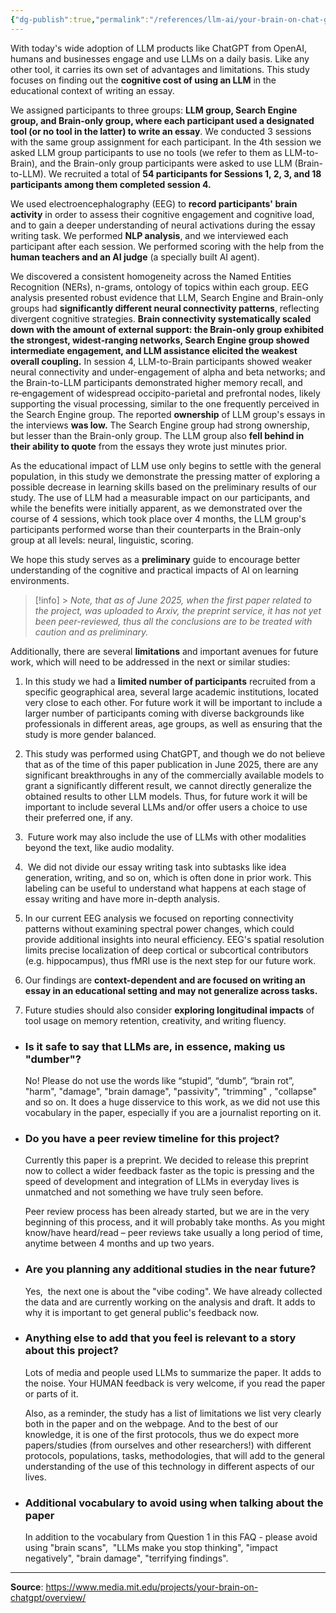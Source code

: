 ```yaml
---
{"dg-publish":true,"permalink":"/references/llm-ai/your-brain-on-chat-gpt/"}
---
```


With today's wide adoption of LLM products like ChatGPT from OpenAI, humans and businesses engage and use LLMs on a daily basis. Like any other tool, it carries its own set of advantages and limitations. This study focuses on finding out the **cognitive cost of using an LLM** in the educational context of writing an essay.

We assigned participants to three groups: **LLM group, Search Engine group, and Brain-only group, where each participant used a designated tool (or no tool in the latter) to write an essay**. We conducted 3 sessions with the same group assignment for each participant. In the 4th session we asked LLM group participants to use no tools (we refer to them as LLM-to-Brain), and the Brain-only group participants were asked to use LLM (Brain-to-LLM). We recruited a total of **54 participants for Sessions 1, 2, 3, and 18 participants among them completed session 4.**

We used electroencephalography (EEG) to **record participants' brain activity** in order to assess their cognitive engagement and cognitive load, and to gain a deeper understanding of neural activations during the essay writing task. We performed **NLP analysis**, and we interviewed each participant after each session. We performed scoring with the help from the **human teachers and an AI judge** (a specially built AI agent).

We discovered a consistent homogeneity across the Named Entities Recognition (NERs), n-grams, ontology of topics within each group. EEG analysis presented robust evidence that LLM, Search Engine and Brain-only groups had **significantly different neural connectivity patterns**, reflecting divergent cognitive strategies. **Brain connectivity systematically scaled down with the amount of external support: the Brain‑only group exhibited the strongest, widest‑ranging networks, Search Engine group showed intermediate engagement, and LLM assistance elicited the weakest overall coupling.** In session 4, LLM-to-Brain participants showed weaker neural connectivity and under-engagement of alpha and beta networks; and the Brain-to-LLM participants demonstrated higher memory recall, and re‑engagement of widespread occipito-parietal and prefrontal nodes, likely supporting the visual processing, similar to the one frequently perceived in the Search Engine group. The reported **ownership** of LLM group's essays in the interviews **was low.** The Search Engine group had strong ownership, but lesser than the Brain-only group. The LLM group also **fell behind in their ability to quote** from the essays they wrote just minutes prior.

As the educational impact of LLM use only begins to settle with the general population, in this study we demonstrate the pressing matter of exploring a possible decrease in learning skills based on the preliminary results of our study. The use of LLM had a measurable impact on our participants, and while the benefits were initially apparent, as we demonstrated over the course of 4 sessions, which took place over 4 months, the LLM group's participants performed worse than their counterparts in the Brain-only group at all levels: neural, linguistic, scoring.

We hope this study serves as a **preliminary** guide to encourage better understanding of the cognitive and practical impacts of AI on learning environments.

> [!info] > _Note, that as of June 2025, when the first paper related to the project, was uploaded to Arxiv, the preprint service, it has not yet been peer-reviewed, thus all the conclusions are to be treated with caution and as preliminary._

Additionally, there are several **limitations** and important avenues for future work, which will need to be addressed in the next or similar studies:

1. In this study we had a **limited number of participants** recruited from a specific geographical area, several large academic institutions, located very close to each other. For future work it will be important to include a larger number of participants coming with diverse backgrounds like professionals in different areas, age groups, as well as ensuring that the study is more gender balanced.

2. This study was performed using ChatGPT, and though we do not believe that as of the time of this paper publication in June 2025, there are any significant breakthroughs in any of the commercially available models to grant a significantly different result, we cannot directly generalize the obtained results to other LLM models. Thus, for future work it will be important to include several LLMs and/or offer users a choice to use their preferred one, if any.

3.  Future work may also include the use of LLMs with other modalities beyond the text, like audio modality.

4.  We did not divide our essay writing task into subtasks like idea generation, writing, and so on, which is often done in prior work. This labeling can be useful to understand what happens at each stage of essay writing and have more in-depth analysis.

5. In our current EEG analysis we focused on reporting connectivity patterns without examining spectral power changes, which could provide additional insights into neural efficiency. EEG's spatial resolution limits precise localization of deep cortical or subcortical contributors (e.g. hippocampus), thus fMRI use is the next step for our future work.

6. Our findings are **context-dependent and are focused on writing an essay in an educational setting and may not generalize across tasks.**

7. Future studies should also consider **exploring longitudinal impacts** of tool usage on memory retention, creativity, and writing fluency.

- ### Is it safe to say that LLMs are, in essence, making us "dumber"?
    
    No! Please do not use the words like “stupid”, “dumb”, “brain rot”, "harm", "damage", "brain damage", "passivity", "trimming" , "collapse" and so on. It does a huge disservice to this work, as we did not use this vocabulary in the paper, especially if you are a journalist reporting on it.
    
- ### Do you have a peer review timeline for this project?
    
    Currently this paper is a preprint. We decided to release this preprint now to collect a wider feedback faster as the topic is pressing and the speed of development and integration of LLMs in everyday lives is unmatched and not something we have truly seen before.  
    
    Peer review process has been already started, but we are in the very beginning of this process, and it will probably take months. As you might know/have heard/read – peer reviews take usually a long period of time, anytime between 4 months and up two years. 
    
- ### Are you planning any additional studies in the near future?
    
    Yes,  the next one is about the "vibe coding". We have already collected the data and are currently working on the analysis and draft. It adds to why it is important to get general public's feedback now.  
    
- ### Anything else to add that you feel is relevant to a story about this project?
    
    Lots of media and people used LLMs to summarize the paper. It adds to the noise. Your HUMAN feedback is very welcome, if you read the paper or parts of it.  
    
    Also, as a reminder, the study has a list of limitations we list very clearly both in the paper and on the webpage. And to the best of our knowledge, it is one of the first protocols, thus we do expect more papers/studies (from ourselves and other researchers!) with different protocols, populations, tasks, methodologies, that will add to the general understanding of the use of this technology in different aspects of our lives.
    
- ### Additional vocabulary to avoid using when talking about the paper
    
    In addition to the vocabulary from Question 1 in this FAQ - please avoid using "brain scans",  "LLMs make you stop thinking", "impact negatively", "brain damage", "terrifying findings".

** **
**Source**: https://www.media.mit.edu/projects/your-brain-on-chatgpt/overview/